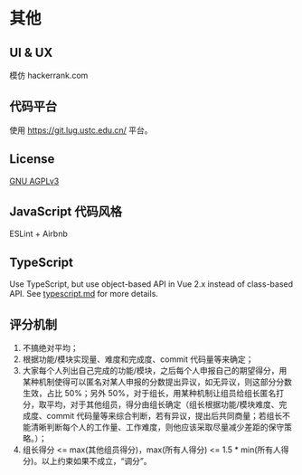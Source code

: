 # 其他

## UI & UX

模仿 hackerrank.com

## 代码平台

使用 https://git.lug.ustc.edu.cn/ 平台。

## License

[GNU AGPLv3](https://opensource.org/licenses/AGPL-3.0)

## JavaScript 代码风格

ESLint + Airbnb

## TypeScript

Use TypeScript, but use object-based API in Vue 2.x instead of class-based API. See [typescript.md](./discuss/typescript.md) for more details.

## 评分机制

1. 不搞绝对平均；
2. 根据功能/模块实现量、难度和完成度、commit 代码量等来确定；
3. 大家每个人列出自己完成的功能/模块，之后每个人申报自己的期望得分，用某种机制使得可以匿名对某人申报的分数提出异议，如无异议，则这部分分数生效，占比 50%；另外 50%，对于组长，用某种机制让组员给组长匿名打分，取平均，对于其他组员，得分由组长确定（组长根据功能/模块难度、完成度、commit 代码量等来综合判断，若有异议，提出后共同商量；若组长不能清晰判断每个人的工作量、工作难度，则他应该采取尽量减少差距的保守策略。）；
4. 组长得分 <= max(其他组员得分)，max(所有人得分) <= 1.5 * min(所有人得分)。以上约束如果不成立，“调分”。
